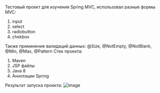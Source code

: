 Тестовый проект для изучения Spring MVC, использовал разные формы MVC:
1) input
2) select
3) radiobutton
4) chekbox

Также применение валидаций данных: @Size, @NotEmpty, @NotBlank, @Min, @Max, @Pattern
Стек проекта:
1) Maven
2) JSP файлы
3) Java 8
4) Аннотации Spring

Результат запуска проекта:
![image](https://github.com/user-attachments/assets/52f22188-f0e2-4b6f-956a-086e8453da39)

